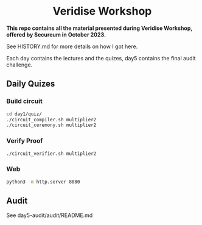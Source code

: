 # <h1 align="center"> Veridise Workshop </h1>

**This repo contains all the material presented during Veridise Workshop, offered by Secureum in October 2023.**

See HISTORY.md for more details on how I got here.

Each day contains the lectures and the quizes, day5 contains the final audit challenge.

## Daily Quizes

### Build circuit

```bash
cd day1/quiz/
./circuit_compiler.sh multiplier2
./circuit_ceremony.sh multiplier2
```

### Verify Proof

```bash
./circuit_verifier.sh multiplier2
```

### Web

```bash
python3 -m http.server 8080
```

## Audit

See day5-audit/audit/README.md
